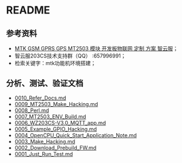 # README

## 参考资料

* [MTK GSM GPRS GPS MT2503 模块 开发板物联网 定制 方案 智云服](https://item.taobao.com/item.htm?spm=a230r.1.14.13.3b5a1defjoIovk&id=564119400071&ns=1&abbucket=19#detail)；
* 智云服203CS技术支持群（QQ） :657996991；
* 检索关键字：mtk功能机环境搭建；

## 分析、测试、验证文档

* [0010_Refer_Docs.md](./docs/0010_Refer_Docs.md)
* [0009_MT2503_Make_Hacking.md](./docs/0009_MT2503_Make_Hacking.md)
* [0008_Perl.md](./docs/0008_Perl.md)
* [0007_MT2503_ENV_Build.md](./docs/0007_MT2503_ENV_Build.md)
* [0006_WZ203CS-V3.0_MQTT_app.md](./docs/0006_WZ203CS-V3.0_MQTT_app.md)
* [0005_Example_GPIO_Hacking.md](docs/0005_Example_GPIO_Hacking.md)
* [0004_OpenCPU_Quick_Start_Application_Note.md](docs/0004_OpenCPU_Quick_Start_Application_Note.md)
* [0003_Make_Hacking.md](docs/0003_Make_Hacking.md)
* [0002_Download_Prebuild_FW.md](docs/0002_Download_Prebuild_FW.md)
* [0001_Just_Run_Test.md](docs/0001_Just_Run_Test.md)
